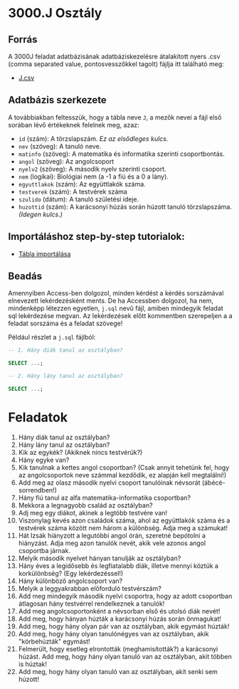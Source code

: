 # 3000.J Osztály
## Forrás
A 3000J feladat adatbázisának adatbáziskezelésre átalakított nyers .csv (comma separated value, pontosvesszőkkel tagolt) fájlja itt található meg: 
- [J.csv](J.csv)

## Adatbázis szerkezete
A továbbiakban feltesszük, hogy a tábla neve ``J``, a mezők nevei a fájl első sorában lévő értékeknek felelnek meg, azaz: 
- ``id`` (szám): A törzslapszám. *Ez az elsődleges kulcs.*
- ``nev`` (szöveg): A tanuló neve.
- ``matinfo`` (szöveg): A matematika és informatika szerinti csoportbontás.
- ``angol`` (szöveg): Az angolcsoport
- ``nyelv2`` (szöveg): A második nyelv szerinti csoport.
- ``nem`` (logikai): Biológiai nem (a -1 a fiú és a 0 a lány).
- ``egyuttlakok`` (szám): Az együttlakók száma. 
- ``testverek`` (szám): A testvérek száma
- ``szulido`` (dátum): A tanuló születési ideje.
- ``huzottid`` (szám): A karácsonyi húzás során húzott tanuló törzslapszáma. *(Idegen kulcs.)*

## Importáláshoz step-by-step tutorialok:
- [Tábla importálása](../import/)

## Beadás
Amennyiben Access-ben dolgozol, minden kérdést a kérdés sorszámával elnevezett lekérdezésként ments.
De ha Accessben dolgozol, ha nem, mindenképp létezzen egyetlen,  ``j.sql`` nevű fájl, amiben mindegyik feladat sql lekérdezése megvan.
Az lekérdezések előtt kommentben szerepeljen a a feladat sorszáma és a feladat szövege!

Például részlet a ``j.sql`` fájlból:

```sql
-- 1. Hány diák tanul az osztályban?

SELECT ...;

-- 2. Hány lány tanul az osztályban?

SELECT ...;
```

# Feladatok

1. Hány diák tanul az osztályban?
2. Hány lány tanul az osztályban?
3. Kik az egykék? (Akiknek nincs testvérük?)
4. Hány egyke van?
5. Kik tanulnak a kettes angol csoportban? (Csak annyit tehetünk fel, hogy az angolcsoportok neve számmal kezdődik, ez alapján kell megtalálni!)
5. Add meg az olasz második nyelvi csoport tanulóinak névsorát (ábécé-sorrendben!)
6. Hány fiú tanul az alfa matematika-informatika csoportban?
7. Mekkora a legnagyobb család az osztályban?
8. Adj meg egy diákot, akinek a legtöbb testvére van!
9. Viszonylag kevés azon családok száma, ahol az együttlakók száma és a testvérek száma között nem három a különbség. Adja meg a számukat!
10. Hát Izsák hiányzott a legutóbbi angol órán, szeretné bepótolni a hiányzást. Adja meg azon tanulók nevét, akik vele azonos angol csoportba járnak.
11. Melyik második nyelvet hányan tanulják az osztályban?
12. Hány éves a legidősebb és legfiatalabb diák, illetve mennyi köztük a korkülönbség? (Egy lekérdezéssel!)
13. Hány különböző angolcsoport van?
14. Melyik a leggyakrabban előforduló testvérszám?
15. Add meg mindegyik második nyelvi csoportra, hogy az adott csoportban átlagosan hány testvérrel rendelkeznek a tanulók!
16. Add meg angolcsoportonként a névsorban első és utolsó diák nevét!
17. Add meg, hogy hányan húzták a karácsonyi húzás során önmagukat!
18. Add meg, hogy hány olyan pár van az osztályban, akik egymást húzták!
19. Add meg, hogy hány olyan tanulónégyes van az osztályban, akik "körbehúzták" egymást!
20. Felmerült, hogy esetleg elrontották (meghamisították?) a karácsonyi húzást. Add meg, hogy hány olyan tanuló van az osztályban, akit többen is húztak!
21. Add meg, hogy hány olyan tanuló van az osztályban, akit senki sem húzott!

